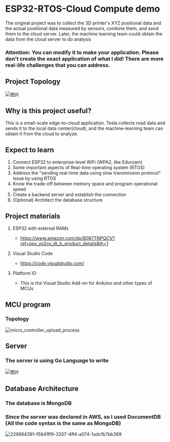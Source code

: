 # ESP32-RTOS-Cloud Compute demo
The original project was to collect the 3D printer's XYZ positional data and the actual positional data measured by sensors, combine them, and send them to the cloud server. 
Later, the machine learning team could obtain the data from the cloud server to do analysis

### **Attention: You can modify it to make your application. Please don't create the exact application of what I did! There are more real-life challenges that you can address.**

## Project Topology
![图片](https://github.com/blaticslm/ESP32-RTOS-Cloud-Compute-demo/assets/47236078/66cdb9b9-1d4d-48e6-a910-a14d7c92b2ad)


## Why is this project useful?
This is a small-scale edge-to-cloud application. Tesla collects road data and sends it to the local data center(cloud), and the machine-learning team can obtain it from the cloud to analyze.

## Expect to learn
1. Connect ESP32 to enterprise-level WiFi (WPA2, like Eduroam)
2. Some important aspects of Real-time operating system (RTOS)
3. Address the "sending real-time data using slow transmission protocol" issue by using RTOS
5. Know the trade-off between memory space and program operational speed
6. Create a backend server and establish the connection
7. (Optional) Architect the database structure


## Project materials
1. ESP32 with external RAMs
   - https://www.amazon.com/dp/B087TNPQCV?ref=ppx_yo2ov_dt_b_product_details&th=1

2. Visual Studio Code
   -  https://code.visualstudio.com/
     
3. Platform IO
   - This is the Visual Studio Add-on for Arduino and other types of MCUs
     
## MCU program
### Topology
![micro_controller_upload_process](https://github.com/blaticslm/ESP32-RTOS-Cloud-Compute-demo/assets/47236078/dc341cb5-57ac-4cbb-a757-e0cdb5c4eaa3)

## Server
### The server is using Go Language to write
![图片](https://github.com/blaticslm/ESP32-RTOS-Cloud-Compute-demo/assets/47236078/a314aa4a-14f4-4679-aeae-0914fe764811)

## Database Architecture
### The database is MongoDB
### Since the server was declared in AWS, so I used DocumentDB (All the code syntax is the same as MongoDB)
![229964391-f5841ff9-3207-4ff4-a074-1adcfb7bb369](https://github.com/blaticslm/ESP32-RTOS-Cloud-Compute-demo/assets/47236078/e59a49c1-4284-4ca3-b42c-cbddfb07be1a)


